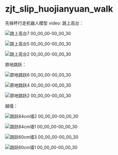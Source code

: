 # zjt_slip_huojianyuan_walk
先锋杯行走机器人模型
video:
跳上高台：

![跳上高台7 00_00_00-00_00_30](https://github.com/user-attachments/assets/1e933b3e-f667-43cf-8728-3987efe5c271)

![跳上高台5 00_00_00-00_00_30](https://github.com/user-attachments/assets/6267f017-1fde-4d54-953e-dceddeaadb2b)

![跳上高台2 00_00_00-00_00_30](https://github.com/user-attachments/assets/02227d5f-5d28-437d-9120-b0fd03c7908c)

原地跳跃：

![原地跳跃6 00_00_00-00_00_30](https://github.com/user-attachments/assets/50ed8511-3ece-40e8-9a6c-861946e3d512)

![原地跳跃4 00_00_00-00_00_30](https://github.com/user-attachments/assets/905a5323-59a1-43e8-9fc4-d3dac0b4b282)

![原地跳跃2 00_00_00-00_00_30](https://github.com/user-attachments/assets/ff575b2b-6b52-4079-8d02-81bf60580b18)

越墙：

![跳跃84cm墙2 00_00_00-00_00_30](https://github.com/user-attachments/assets/2ecd8be5-4d26-4a5a-bd1e-1effee99a486)

![跳跃84cm墙1 00_00_00-00_00_30](https://github.com/user-attachments/assets/5384332c-cd7b-4a38-bb04-c94ad4b2e8eb)

![跳跃60cm墙3 00_00_00-00_00_30](https://github.com/user-attachments/assets/4f8a2333-158b-4105-a869-fb872998334f)

![跳跃60cm墙1 00_00_00-00_00_30](https://github.com/user-attachments/assets/cbe517b9-4d5f-41fd-8c19-61f46ec9722f)

